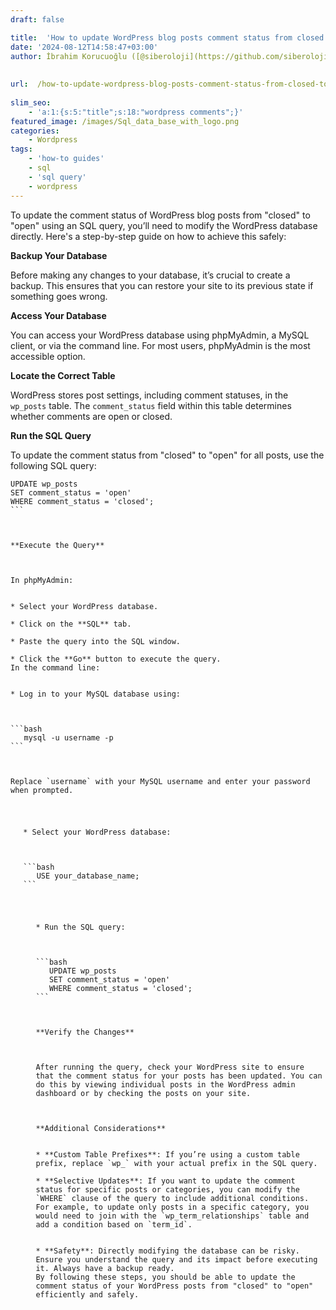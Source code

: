 ```yaml
---
draft: false

title:  'How to update WordPress blog posts comment status from closed to open with sql query?'
date: '2024-08-12T14:58:47+03:00'
author: İbrahim Korucuoğlu ([@siberoloji](https://github.com/siberoloji))
 
 
url:  /how-to-update-wordpress-blog-posts-comment-status-from-closed-to-open-with-sql-query/
 
slim_seo:
    - 'a:1:{s:5:"title";s:18:"wordpress comments";}'
featured_image: /images/Sql_data_base_with_logo.png
categories:
    - Wordpress
tags:
    - 'how-to guides'
    - sql
    - 'sql query'
    - wordpress
---
```



To update the comment status of WordPress blog posts from "closed" to "open" using an SQL query, you’ll need to modify the WordPress database directly. Here's a step-by-step guide on how to achieve this safely:



**Backup Your Database**



Before making any changes to your database, it’s crucial to create a backup. This ensures that you can restore your site to its previous state if something goes wrong.



**Access Your Database**



You can access your WordPress database using phpMyAdmin, a MySQL client, or via the command line. For most users, phpMyAdmin is the most accessible option.



**Locate the Correct Table**



WordPress stores post settings, including comment statuses, in the `wp_posts` table. The `comment_status` field within this table determines whether comments are open or closed.



**Run the SQL Query**



To update the comment status from "closed" to "open" for all posts, use the following SQL query:


<!-- wp:code -->
<pre class="wp-block-code"><code lang="sql" class="language-sql">UPDATE wp_posts
SET comment_status = 'open'
WHERE comment_status = 'closed';
```



**Execute the Query**



In phpMyAdmin:


* Select your WordPress database.

* Click on the **SQL** tab.

* Paste the query into the SQL window.

* Click the **Go** button to execute the query.
In the command line:


* Log in to your MySQL database using:



```bash
   mysql -u username -p
```



Replace `username` with your MySQL username and enter your password when prompted.


<!-- wp:list {"ordered":true,"start":2} -->
<ol start="2" class="wp-block-list">* Select your WordPress database:



```bash
   USE your_database_name;
```


<!-- wp:list {"ordered":true,"start":3} -->
<ol start="3" class="wp-block-list">* Run the SQL query:



```bash
   UPDATE wp_posts
   SET comment_status = 'open'
   WHERE comment_status = 'closed';
```



**Verify the Changes**



After running the query, check your WordPress site to ensure that the comment status for your posts has been updated. You can do this by viewing individual posts in the WordPress admin dashboard or by checking the posts on your site.



**Additional Considerations**


* **Custom Table Prefixes**: If you’re using a custom table prefix, replace `wp_` with your actual prefix in the SQL query.

* **Selective Updates**: If you want to update the comment status for specific posts or categories, you can modify the `WHERE` clause of the query to include additional conditions.
For example, to update only posts in a specific category, you would need to join with the `wp_term_relationships` table and add a condition based on `term_id`.


* **Safety**: Directly modifying the database can be risky. Ensure you understand the query and its impact before executing it. Always have a backup ready.
By following these steps, you should be able to update the comment status of your WordPress posts from "closed" to "open" efficiently and safely.

